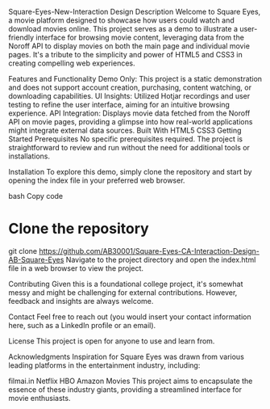Square-Eyes-New-Interaction Design
Description
Welcome to Square Eyes, a movie platform designed to showcase how users could watch and download movies online. This project serves as a demo to illustrate a user-friendly interface for browsing movie content, leveraging data from the Noroff API to display movies on both the main page and individual movie pages. It's a tribute to the simplicity and power of HTML5 and CSS3 in creating compelling web experiences.

Features and Functionality
Demo Only: This project is a static demonstration and does not support account creation, purchasing, content watching, or downloading capabilities.
UI Insights: Utilized Hotjar recordings and user testing to refine the user interface, aiming for an intuitive browsing experience.
API Integration: Displays movie data fetched from the Noroff API on movie pages, providing a glimpse into how real-world applications might integrate external data sources.
Built With
HTML5
CSS3
Getting Started
Prerequisites
No specific prerequisites required. The project is straightforward to review and run without the need for additional tools or installations.

Installation
To explore this demo, simply clone the repository and start by opening the index file in your preferred web browser.

bash
Copy code
# Clone the repository
git clone https://github.com/AB30001/Square-Eyes-CA-Interaction-Design-AB-Square-Eyes
Navigate to the project directory and open the index.html file in a web browser to view the project.

Contributing
Given this is a foundational college project, it's somewhat messy and might be challenging for external contributions. However, feedback and insights are always welcome.

Contact
Feel free to reach out (you would insert your contact information here, such as a LinkedIn profile or an email).

License
This project is open for anyone to use and learn from.

Acknowledgments
Inspiration for Square Eyes was drawn from various leading platforms in the entertainment industry, including:

filmai.in
Netflix
HBO
Amazon Movies
This project aims to encapsulate the essence of these industry giants, providing a streamlined interface for movie enthusiasts.
